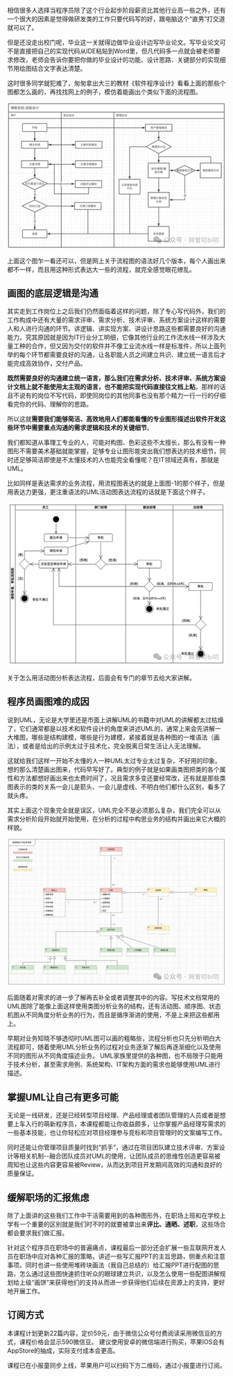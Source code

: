 相信很多人选择当程序员除了这个行业起步阶段薪资比其他行业高一些之外，还有一个很大的因素是觉得做研发类的工作只要代码写的好，跟电脑这个“直男”打交道就可以了。

但是还没走出校门呢，毕业这一关就得边做毕业设计边写毕业论文。写毕业论文可不是直接把自己的实现代码从IDE粘贴到Word里，但凡代码多一点就会被老师要求修改，老师会告诉你要把你做的毕业设计的功能、设计思路、关键部分的实现细节用绘图结合文字表达清楚。

这时很多同学就犯难了，匆匆拿出大三的教材《软件程序设计》看看上面的那些个图都怎么画的，再找找网上的例子，模仿着能画出个类似下面的流程图。

![图片](img/02_程序员光写代码不行吗，为什么还要画图？/1.jpg)

上面这个图乍一看还可以，但是网上关于流程图的语法好几个版本，每个人画出来都不一样，而且用这种形式表达大一些的流程，就完全感觉眼花缭乱。

## 画图的底层逻辑是沟通

其实走到工作岗位上之后我们仍然面临着这样的问题，除了专心写代码外，我们的工作构成中还有大量的需求评审、需求分析、技术评审、系统方案设计这样的需要人和人进行沟通的环节。讲逻辑、讲实现方案、讲设计思路这些都需要良好的沟通能力。究其原因就是因为IT行业分工明细，它像其他行业的工作流水线一样涉及大量工种的合作，但又因为交付的软件并不像工业流水线一样是标准件，所以上面列举的每个环节都需要良好的沟通，让各职能人员之间建立共识、建立统一语言后才能完成高效协作，交付产品。

**既然需要良好的沟通建立统一语言，那么我们在需求分析、技术评审、系统方案设计文档上就不能使用太主观的语言，也不能把实现代码直接往文档上粘**，那样的话且不说有的岗位不写代码，即使同岗位的其他同事也没有那个精力一行一行的仔细看完你的代码、理解你的思路。

所以这就**需要我们能够简洁、高效地用人们都能看懂的专业图形描述出软件开发这些环节中需要重点沟通的需求逻辑和技术的关键细节**。

我们都知道从事理工专业的人，可能对构图、色彩这些不太擅长，那么有没有一种图形不需要美术基础就能掌握，足够专业让图形能突出我们想表达的技术细节，同时还足够简洁即使是不太懂技术的人也能完全看懂呢？在IT领域还真有，那就是UML。

比如同样是表达需求的业务流程，用流程图表达的就是上面图-1的那个样子，但是用表达力更强，更注重语法的UML活动图表达流程的话就是下面这个样子。

![图片](img/02_程序员光写代码不行吗，为什么还要画图？/2.jpg)

关于怎么用活动图分析表达流程，后面会有专门的章节去给大家讲解。

## 程序员画图难的成因

说到UML，无论是大学里还是市面上讲解UML的书籍中对UML的讲解都太过枯燥了，它们通常都是以技术和软件设计的角度来讲述UML的，通常上来会先讲解一大堆图，哪些是结构建模，哪些是行为建模，紧接着就是各种图的一堆语法（画法），或者是给出的示例太过于技术化，完全脱离日常生活让人无法理解。

这就给我们这样一开始不太懂的人一种UML太过专业太过复杂，不好用的印象。想的那么清楚画出图来，代码早写好了。典型的例子就是如果画类图把类的各个属性和方法都想好画出来也太费时间了，况且需求多变还要经常改，还有就是那些类图表示的类的关系一会儿是箭头、一会儿是虚线、不明白他们都什么区别，看多了就头疼。

其实上面这个现象完全就是误区，UML完全不是必须那么复杂，我们完全可以从需求分析阶段开始就开始使用，在分析的过程中构思业务的结构并画出来它大概的样貌。

![图片](img/02_程序员光写代码不行吗，为什么还要画图？/3.jpg)

后面随着对需求的进一步了解再去补全或者调整其中的内容。写技术文档常用的UML图除了能像上面这样使用类图分析业务的结构，还有活动图、顺序图、状态机图从不同角度分析业务的行为，而且是循序渐进的使用，不是上来把这些都用上。

早期对业务知晓不够透彻时UML图可以画的粗略些，流程分析也只先分析明白大流程即可，随着使用UML分析业务的过程对业务逐渐了解后再逐渐细化以及使用不同的图形从不同角度描述业务。 UML家族里提供的各种图，也不局限于只能用于技术分析，甚至需求用例、系统架构、IT架构方面的需求也能够使用UML进行描述。

## 掌握UML让自己有更多可能

无论是一线研发，还是已经转型项目经理、产品经理或者团队管理的人员或者是想要上车入行的萌新程序员，本课程都能让你收益颇多，让你掌握产品经理写需求的一些基本技能，也让你轻松应对项目经理参与竞标和项目管理时的文案编写工作。

同时还能让你管理项目质量时找到“抓手”，通过在项目团队建立技术评审、方案设计等相关机制--融合团队成员对UML的使用，让团队成员的思维性创造更容易被周知也让这些内容更容易被Review，从而达到项目开发期间高效的沟通和良好的质量保证。

## 缓解职场的汇报焦虑

除了上面讲的这些我们工作中干活需要用到的各种图形外，在职场上班和在学校上学有一个重要的区别就是我们时不时的就要被拿出来**评比、通晒、述职**，这些场合都会要求我们做汇报。

针对这个程序员在职场中的普遍痛点，课程最后一部分还会扩展一些互联网开发人员在职场中应对各种汇报的策略，讲述一些写汇报PPT的主旨思路，侧重点和注意事项。同时也讲一些使用堆砖块画法（我自己总结的）给汇报PPT进行配图的思路，怎么通过这些图快速抓住听众的眼球建立共识，以及怎么使用一些配图讲解规划给上级“画饼”来获得他们的支持从而进一步获得他们后续在资源上的支持，更好地开展工作。

## 订阅方式

本课程计划更新22篇内容，定价59元，由于微信公众号付费阅读采用微信豆的方式，课程价格会显示590微信豆。 建议使用安卓的微信端进行购买，苹果IOS会有AppStore的抽成，实际支付成本会更高。

课程已在小报童同步上线，苹果用户可以扫码下方二维码，通过小报童进行订阅。